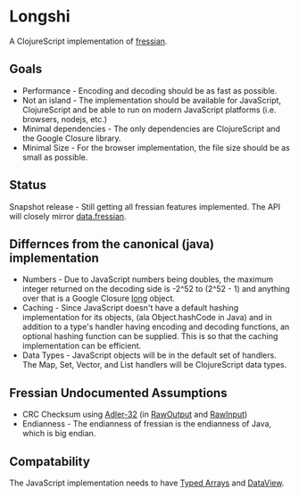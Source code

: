 # Longshi

A ClojureScript implementation of [fressian](https://github.com/Datomic/fressian).

## Goals
* Performance - Encoding and decoding should be as fast as possible.
* Not an island - The implementation should be available for JavaScript, ClojureScript and be able to run on modern JavaScript platforms (i.e. browsers, nodejs, etc.)
* Minimal dependencies - The only dependencies are ClojureScript and the Google Closure library.
* Minimal Size - For the browser implementation, the file size should be as small as possible.

## Status
Snapshot release - Still getting all fressian features implemented.  The API will closely mirror [data.fressian](https://github.com/clojure/data.fressian).

## Differnces from the canonical (java) implementation
* Numbers - Due to JavaScript numbers being doubles, the maximum integer returned on the decoding side is -2^52 to (2^52 - 1) and anything over that is a Google Closure [long](http://docs.closure-library.googlecode.com/git/class_goog_math_Long.html) object.
* Caching - Since JavaScript doesn't have a default hashing implementation for its objects, (ala Object.hashCode in Java) and in addition to a type's handler having encoding and decoding functions, an optional hashing function can be supplied.  This is so that the caching implementation can be efficient.
* Data Types - JavaScript objects will be in the default set of handlers.  The Map, Set, Vector, and List handlers will be ClojureScript data types.

## Fressian Undocumented Assumptions
* CRC Checksum using [Adler-32](http://en.wikipedia.org/wiki/Adler-32) (in [RawOutput](https://github.com/Datomic/fressian/blob/master/src/org/fressian/impl/RawOutput.java) and [RawInput](https://github.com/Datomic/fressian/blob/master/src/org/fressian/impl/RawInput.java))
* Endianness - The endianness of fressian is the endianness of Java, which is big endian.

## Compatability
The JavaScript implementation needs to have [Typed Arrays](https://developer.mozilla.org/en-US/docs/Web/JavaScript/Typed_arrays) and [DataView](https://developer.mozilla.org/en-US/docs/Web/API/DataView).
